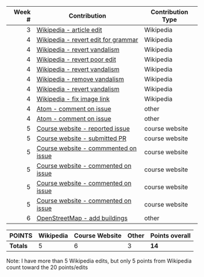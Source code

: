 | Week #   | Contribution        | Contribution Type  |
| -------: | ------------------- | ------------------ |
| 3 | [Wikipedia - article edit](https://en.wikipedia.org/w/index.php?title=Keikhosro_Khoroush&diff=prev&oldid=825214340) | Wikipedia |
| 4 | [Wikipedia - revert edit for grammar](https://en.wikipedia.org/w/index.php?title=Virginia_reel_(dance)&diff=prev&oldid=825217972) | Wikipedia |
| 4 | [Wikipedia - revert vandalism](https://en.wikipedia.org/w/index.php?title=The_History_of_Rome_(podcast)&diff=prev&oldid=825218984) | Wikipedia |
| 4 | [Wikipedia - revert poor edit](https://en.wikipedia.org/w/index.php?title=Women_in_ancient_Rome&diff=prev&oldid=825219233) | Wikipedia |
| 4 | [Wikipedia - revert vandalism](https://en.wikipedia.org/w/index.php?title=Q%27orianka_Kilcher&diff=prev&oldid=825219975) | Wikipedia |
| 4 | [Wikipedia - remove vandalism](https://en.wikipedia.org/w/index.php?title=East_Catholic_High_School&diff=prev&oldid=825220481) | Wikipedia |
| 4 | [Wikipedia - revert vandalism](https://en.wikipedia.org/w/index.php?title=John_Varley_(painter)&diff=prev&oldid=825220942) | Wikipedia |
| 4 | [Wikipedia - fix image link](https://en.wikipedia.org/w/index.php?title=Thor&diff=prev&oldid=825221995) | Wikipedia |
| 4 | [Atom - comment on issue](https://github.com/atom/atom/issues/16771#issuecomment-366561808) | other |
| 4 | [Atom - comment on issue](https://github.com/atom/atom/issues/16776#issuecomment-366562159) | other |
| 5 | [Course website - reported issue](https://github.com/joannakl/cs480_s18/issues/11) | course website |
| 5 | [Course website - submitted PR](https://github.com/joannakl/cs480_s18/pull/75) | course website |
| 5 | [Course website - commmented on issue](https://github.com/joannakl/cs480_s18/issues/24#issuecomment-365142474) | course website |
| 5 | [Course website - commented on issue](https://github.com/joannakl/cs480_s18/issues/38#issuecomment-365333954) | course website |
| 5 | [Course website - commented on issue](https://github.com/joannakl/cs480_s18/issues/42#issuecomment-365140990) | course website |
| 5 | [Course website - commented on issue](https://github.com/joannakl/cs480_s18/issues/41#issuecomment-365143225) | course website |
| 6 | [OpenStreetMap - add buildings](https://www.openstreetmap.org/changeset/56741533) | other |



| POINTS | Wikipedia | Course Website | Other | Points overall | 
| --- | --- | --- | --- | --- |
| **Totals** | 5 | 6 | 3 | **14** | 

Note: I have more than 5 Wikipedia edits, but only 5 points from Wikipedia count toward the 20 points/edits

